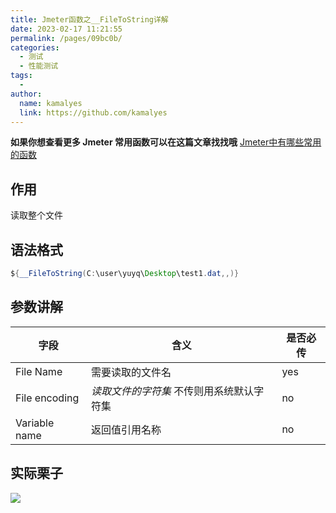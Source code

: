 ```yaml
---
title: Jmeter函数之__FileToString详解
date: 2023-02-17 11:21:55
permalink: /pages/09bc0b/
categories:
  - 测试
  - 性能测试
tags:
  - 
author: 
  name: kamalyes
  link: https://github.com/kamalyes
---
```

**如果你想查看更多 Jmeter 常用函数可以在这篇文章找找哦**
[Jmeter中有哪些常用的函数](./01.Jmeter中有哪些常用的函数.md)

作用
--

读取整个文件

语法格式
----

```java
${__FileToString(C:\user\yuyq\Desktop\test1.dat,,)}
```

参数讲解
----

| 字段 | 含义 | 是否必传 |
| --- | --- | --- |
| File Name |  需要读取的文件名 | yes |
| File encoding |  *读取文件的字符集*   不传则用系统默认字符集 | no |
| Variable name | 返回值引用名称 | no |

实际栗子
----

![](https://www.yuyanqing.cn/oss/image-bed/col/jmeter/1896875-20200729113911570-1736120937.png)
